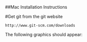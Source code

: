 ##Mac Installation Instructions

#Get git from the git website

	http://www.git-scm.com/downloads

The following graphics should appear:


